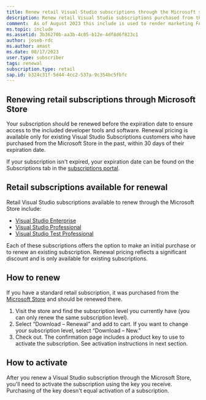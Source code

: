 ```yaml
---
title: Renew retail Visual Studio subscriptions through the Microsoft store
description: Renew retail Visual Studio subscriptions purchased from the Microsoft store.
comment:  As of August 2023 this include is used to render marketing FAQ content for VS Subscriptions in the following portals - VSCom, Manage, and My portals. It was not used for learn.microsoft.com content at that time.  SMEs are Jose Becerra and Larissa Crawford of Red Door Collaborative and Angela Cao-Hong.
ms.topic: include
ms.assetid: 3b36270b-aa3b-4c05-b12e-4df8d6f823c1
author: joseb-rdc
ms.author: amast
ms.date: 08/17/2023
user.type: subscriber
tags: renewal
subscription.type: retail
sap.id: b324c31f-5d44-4cc2-537a-9c354bc5fbfc
---
```


## Renewing retail subscriptions through Microsoft Store 

Your subscription should be renewed before the expiration date to ensure access to the included developer tools and software. Renewal pricing is available only for existing Visual Studio Subscriptions customers who have purchased from the Microsoft Store in the past, within 30 days of their expiration date. 

If your subscription isn't expired, your expiration date can be found on the Subscriptions tab in the [subscriptions portal](https://my.visualstudio.com/subscriptions). 

## Retail subscriptions available for renewal

Retail Visual Studio subscriptions available to renew through the Microsoft Store include: 

+ [Visual Studio Enterprise](https://www.microsoft.com/en-us/p/visual-studio-enterprise-subscription/DG7GMGF0DST4/0003?rtc=1&activetab=pivot:overviewtab) 
+ [Visual Studio Professional](https://www.microsoft.com/p/visual-studio-professional-subscription/dg7gmgf0dst3?activetab=pivot%3aoverviewtab) 
+ [Visual Studio Test Professional](https://www.microsoft.com/p/visual-studio-test-professional-subscription/dg7gmgf0dst6?activetab=pivot%3aoverviewtab) 

Each of these subscriptions offers the option to make an initial purchase or to renew an existing subscription. Renewal pricing reflects a significant discount and is only available for existing subscriptions.  

## How to renew 

If you have a standard retail subscription, it was purchased from the [Microsoft Store](https://www.microsoft.com/store) and should be renewed there.  

1. Visit the store and find the subscription level you currently have (you can only renew the same subscription level). 
1. Select “Download – Renewal” and add to cart. If you want to change your subscription level, select “Download – New.”  
1. Check out. The confirmation page includes a product key to use to activate the subscription. See activation instructions in next section.

## How to activate  

After you renew a Visual Studio subscription through the Microsoft Store, you'll need to activate the subscription using the key you receive. Purchasing of the key doesn't equal activation of a subscription.